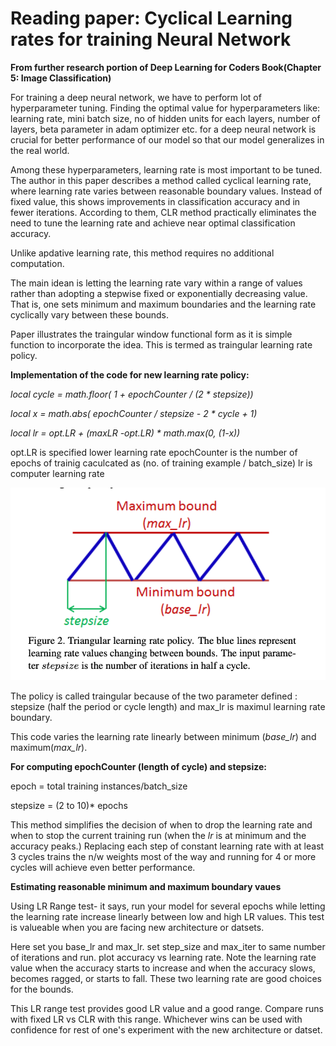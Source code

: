# Reading paper: Cyclical Learning rates for training Neural Network

**From further research portion of Deep Learning for Coders Book(Chapter 5: Image Classification)**

For training a deep neural network, we have to perform lot of hyperparameter tuning. Finding the optimal value for hyperparameters like: learning rate, mini batch
size, no of hidden units for each layers, number of layers, beta parameter in adam optimizer etc. for a deep neural network is crucial for better performance of our 
model so that our model generalizes in the real world. 

Among these hyperparameters, learning rate is most important to be tuned. The author in this paper describes a method called cyclical learning rate, where learning 
rate varies between reasonable boundary values. Instead of fixed value, this shows improvements in classification accuracy and in fewer iterations. According to them,
CLR method practically eliminates the need to tune the learning rate and achieve near optimal classification accuracy.

Unlike apdative learning rate, this method requires no additional computation.

The main idean is letting the learning rate vary within a range of values rather than adopting a stepwise fixed or exponentially decreasing value. That is, one sets
minimum and maximum boundaries and the learning rate cyclically vary between these bounds. 

Paper illustrates the traingular window functional form as it is simple function to incorporate the idea. This is termed as traingular learning rate policy.

**Implementation of the code for new learning rate policy:**

*local cycle = math.floor( 1 + epochCounter / (2 * stepsize))*

*local x = math.abs( epochCounter / stepsize - 2 * cycle + 1)*

*local lr = opt.LR + (maxLR -opt.LR) * math.max(0, (1-x))*

opt.LR is specified lower learning rate
epochCounter is the number of epochs of trainig caculcated as (no. of training example / batch_size)
lr is computer learning rate

![Triangular Learning rate policy](images/CLR.png)


 The policy is called traingular because of the two parameter defined : stepsize (half the period or cycle length) and max_lr is maximul learning rate boundary.
 
 This code varies the learning rate linearly between minimum (*base_lr*) and maximum(*max_lr*).




**For computing epochCounter (length of cycle) and stepsize:**

epoch = total training instances/batch_size

stepsize = (2 to 10)* epochs 

This method simplifies the decision of when to drop the learning rate and when to stop the current training run (when the *lr* is at minimum and the accuracy peaks.)
Replacing each step of constant learning rate with at least 3 cycles trains the n/w weights most of the way and running for 4 or more cycles will achieve even better
performance.

**Estimating reasonable minimum and maximum boundary vaues**

Using LR Range test- it says, run your model for several epochs while letting the learning rate increase linearly between low and high LR values.
This test is valueable when you are facing new architecture or datsets. 

Here set you base_lr and max_lr. set step_size and max_iter to same number of iterations and run. plot accuracy vs learning rate.
Note the learning rate value when the accuracy starts to increase and when the accuracy slows, becomes ragged, or starts to fall. These two learning rate are good 
choices for the bounds.

This LR range test provides good LR value and a good range. Compare runs with fixed LR vs CLR with this range. Whichever wins can be used with confidence for rest of 
one's experiment with the new architecture or datset.
